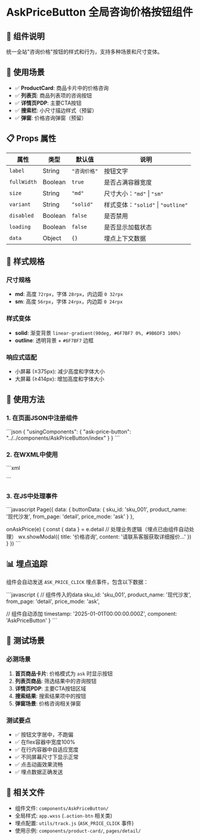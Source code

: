 # AskPriceButton 全局咨询价格按钮组件

## 📝 组件说明

统一全站"咨询价格"按钮的样式和行为，支持多种场景和尺寸变体。

## 🎯 使用场景

- ✅ **ProductCard**: 商品卡片中的价格咨询
- ✅ **列表页**: 商品列表项的咨询按钮  
- ✅ **详情页PDP**: 主要CTA按钮
- ✅ **搜索栏**: 小尺寸描边样式（预留）
- ✅ **弹窗**: 价格咨询弹窗（预留）

## 📋 Props 属性

| 属性 | 类型 | 默认值 | 说明 |
|------|------|--------|------|
| `label` | String | `"咨询价格"` | 按钮文字 |
| `fullWidth` | Boolean | `true` | 是否占满容器宽度 |
| `size` | String | `"md"` | 尺寸大小：`"md"` \| `"sm"` |
| `variant` | String | `"solid"` | 样式变体：`"solid"` \| `"outline"` |
| `disabled` | Boolean | `false` | 是否禁用 |
| `loading` | Boolean | `false` | 是否显示加载状态 |
| `data` | Object | `{}` | 埋点上下文数据 |

## 🎨 样式规格

### 尺寸规格
- **md**: 高度 `72rpx`，字体 `28rpx`，内边距 `0 32rpx`
- **sm**: 高度 `56rpx`，字体 `24rpx`，内边距 `0 24rpx`

### 样式变体
- **solid**: 渐变背景 `linear-gradient(90deg, #6F7BF7 0%, #9B6DF3 100%)`
- **outline**: 透明背景 + `#6F7BF7` 边框

### 响应式适配
- 小屏幕 (≤375px): 减少高度和字体大小
- 大屏幕 (≥414px): 增加高度和字体大小

## 🔧 使用方法

### 1. 在页面JSON中注册组件

\`\`\`json
{
  "usingComponents": {
    "ask-price-button": "../../components/AskPriceButton/index"
  }
}
\`\`\`

### 2. 在WXML中使用

\`\`\`xml
<!-- 标准用法 -->
<ask-price-button 
  label="咨询价格"
  fullWidth="{{true}}"
  size="md"
  variant="solid"
  bind:tap="onAskPrice"
  data="{{buttonData}}"
/>

<!-- 小尺寸描边样式 -->
<ask-price-button 
  label="询价"
  fullWidth="{{false}}"
  size="sm"
  variant="outline"
  bind:tap="onAskPriceFromSearch"
  data="{{searchButtonData}}"
/>

<!-- 加载状态 -->
<ask-price-button 
  label="提交中..."
  loading="{{true}}"
  disabled="{{true}}"
/>
\`\`\`

### 3. 在JS中处理事件

\`\`\`javascript
Page({
  data: {
    buttonData: {
      sku_id: 'sku_001',
      product_name: '现代沙发',
      from_page: 'detail',
      price_mode: 'ask'
    }
  },

  onAskPrice(e) {
    const { data } = e.detail
    // 处理业务逻辑（埋点已由组件自动处理）
    wx.showModal({
      title: '价格咨询',
      content: '请联系客服获取详细报价...'
    })
  }
})
\`\`\`

## 📊 埋点追踪

组件会自动发送 `ASK_PRICE_CLICK` 埋点事件，包含以下数据：

\`\`\`javascript
{
  // 组件传入的data
  sku_id: 'sku_001',
  product_name: '现代沙发', 
  from_page: 'detail',
  price_mode: 'ask',
  
  // 组件自动添加
  timestamp: '2025-01-01T00:00:00.000Z',
  component: 'AskPriceButton'
}
\`\`\`

## 🎯 测试场景

### 必测场景
1. **首页商品卡片**: 价格模式为 `ask` 时显示按钮
2. **列表页商品**: 筛选结果中的咨询按钮
3. **详情页PDP**: 主要CTA按钮区域
4. **搜索结果**: 搜索结果项中的按钮
5. **弹窗场景**: 价格咨询相关弹窗

### 测试要点
- ✅ 按钮文字居中，不跑偏
- ✅ 在flex容器中宽度100%
- ✅ 在行内容器中自适应宽度
- ✅ 不同屏幕尺寸下显示正常
- ✅ 点击动画效果流畅
- ✅ 埋点数据正确发送

## 🔗 相关文件

- 组件文件: `components/AskPriceButton/`
- 全局样式: `app.wxss` (`.action-btn` 相关类)
- 埋点配置: `utils/track.js` (`ASK_PRICE_CLICK` 事件)
- 使用示例: `components/product-card/`, `pages/detail/`
